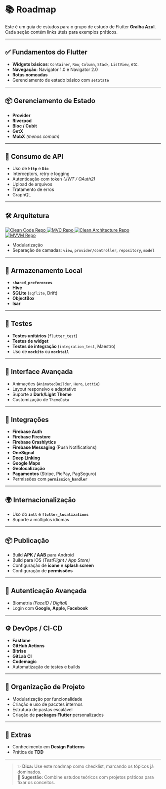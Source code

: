 # 📚 Roadmap

Este é um guia de estudos para o grupo de estudo de Flutter **Gralha Azul**.  
Cada seção contém links úteis para exemplos práticos.

---

## ✅ Fundamentos do Flutter
- **Widgets básicos**: `Container`, `Row`, `Column`, `Stack`, `ListView`, etc.
- **Navegação**: Navigator 1.0 e Navigator 2.0
- **Rotas nomeadas**
- Gerenciamento de estado básico com `setState`

---

## 📦 Gerenciamento de Estado
- **Provider**
- **Riverpod**
- **Bloc / Cubit**
- **GetX**
- **MobX** *(menos comum)*

---

## 🔗 Consumo de API
- Uso de **`http`** e **`Dio`**
- Interceptors, retry e logging
- Autenticação com token *(JWT / OAuth2)*
- Upload de arquivos
- Tratamento de erros
- GraphQL

---

## 🛠️ Arquitetura

<p>
  <a href="https://github.com/schanoski/clean_code_flutter">
    <img src="https://img.shields.io/badge/Clean%20Code-View%20Repo-blue?style=for-the-badge&logo=github" alt="Clean Code Repo" />
  </a>
  <a href="https://github.com/schanoski/arquitetura-mvc-flutter">
    <img src="https://img.shields.io/badge/MVC-View%20Repo-green?style=for-the-badge&logo=github" alt="MVC Repo" />
  </a>
  <a href="https://github.com/schanoski/Arquitetura-Limpa-Flutter">
    <img src="https://img.shields.io/badge/Clean%20Architecture-View%20Repo-purple?style=for-the-badge&logo=github" alt="Clean Architecture Repo" />
  </a>
  <a href="https://github.com/andershow09/mvvm-arch-flutter">
    <img src="https://img.shields.io/badge/MVVM-View%20Repo-orange?style=for-the-badge&logo=github" alt="MVVM Repo" />
  </a>
</p>

- Modularização
- Separação de camadas: `view`, `provider/controller`, `repository`, `model`

---

## 💾 Armazenamento Local
- **`shared_preferences`**
- **Hive**
- **SQLite** (`sqflite`, Drift)
- **ObjectBox**
- **Isar**

---

## 🧪 Testes
- **Testes unitários** (`flutter_test`)
- **Testes de widget**
- **Testes de integração** (`integration_test`, Maestro)
- Uso de **`mockito`** ou **`mocktail`**

---

## 🎨 Interface Avançada
- Animações (`AnimatedBuilder`, `Hero`, `Lottie`)
- Layout responsivo e adaptativo
- Suporte a **Dark/Light Theme**
- Customização de `ThemeData`

---

## 📲 Integrações
- **Firebase Auth**
- **Firebase Firestore**
- **Firebase Crashlytics**
- **Firebase Messaging** (Push Notifications)
- **OneSignal**
- **Deep Linking**
- **Google Maps**
- **Geolocalização**
- **Pagamentos** (Stripe, PicPay, PagSeguro)
- Permissões com **`permission_handler`**

---

## 🌍 Internacionalização
- Uso do **`intl`** e **`flutter_localizations`**
- Suporte a múltiplos idiomas

---

## 📦 Publicação
- Build **APK / AAB** para Android
- Build para iOS *(TestFlight / App Store)*
- Configuração de **ícone** e **splash screen**
- Configuração de **permissões**

---

## 🔐 Autenticação Avançada
- Biometria *(FaceID / Digital)*
- Login com **Google, Apple, Facebook**

---

## ⚙️ DevOps / CI-CD
- **Fastlane**
- **GitHub Actions**
- **Bitrise**
- **GitLab CI**
- **Codemagic**
- Automatização de testes e builds

---

## 📁 Organização de Projeto
- Modularização por funcionalidade
- Criação e uso de pacotes internos
- Estrutura de pastas escalável
- Criação de **packages Flutter** personalizados

---

## 🧠 Extras
- Conhecimento em **Design Patterns**
- Prática de **TDD**

---

> ✨ **Dica:** Use este roadmap como checklist, marcando os tópicos já dominados.  
> 📌 **Sugestão:** Combine estudos teóricos com projetos práticos para fixar os conceitos.
